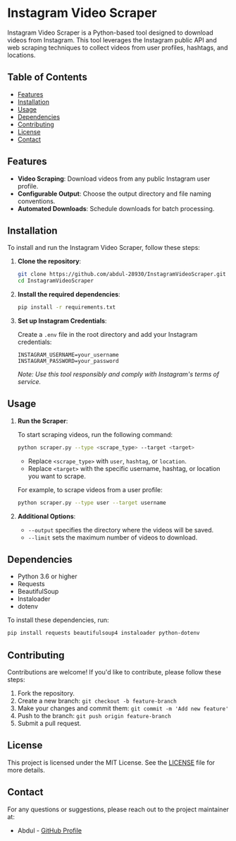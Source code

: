 # Instagram Video Scraper

Instagram Video Scraper is a Python-based tool designed to download videos from Instagram. This tool leverages the Instagram public API and web scraping techniques to collect videos from user profiles, hashtags, and locations.

## Table of Contents

- [Features](#features)
- [Installation](#installation)
- [Usage](#usage)
- [Dependencies](#dependencies)
- [Contributing](#contributing)
- [License](#license)
- [Contact](#contact)

## Features

- **Video Scraping**: Download videos from any public Instagram user profile.
- **Configurable Output**: Choose the output directory and file naming conventions.
- **Automated Downloads**: Schedule downloads for batch processing.

## Installation

To install and run the Instagram Video Scraper, follow these steps:

1. **Clone the repository**:

    ```bash
    git clone https://github.com/abdul-28930/InstagramVideoScraper.git
    cd InstagramVideoScraper
    ```

2. **Install the required dependencies**:

    ```bash
    pip install -r requirements.txt
    ```

3. **Set up Instagram Credentials**:

    Create a `.env` file in the root directory and add your Instagram credentials:

    ```
    INSTAGRAM_USERNAME=your_username
    INSTAGRAM_PASSWORD=your_password
    ```

    *Note: Use this tool responsibly and comply with Instagram's terms of service.*

## Usage

1. **Run the Scraper**:

    To start scraping videos, run the following command:

    ```bash
    python scraper.py --type <scrape_type> --target <target>
    ```

    - Replace `<scrape_type>` with `user`, `hashtag`, or `location`.
    - Replace `<target>` with the specific username, hashtag, or location you want to scrape.

    For example, to scrape videos from a user profile:

    ```bash
    python scraper.py --type user --target username
    ```

2. **Additional Options**:

    - `--output` specifies the directory where the videos will be saved.
    - `--limit` sets the maximum number of videos to download.

## Dependencies

- Python 3.6 or higher
- Requests
- BeautifulSoup
- Instaloader
- dotenv

To install these dependencies, run:

```bash
pip install requests beautifulsoup4 instaloader python-dotenv
```

## Contributing

Contributions are welcome! If you'd like to contribute, please follow these steps:

1. Fork the repository.
2. Create a new branch: `git checkout -b feature-branch`
3. Make your changes and commit them: `git commit -m 'Add new feature'`
4. Push to the branch: `git push origin feature-branch`
5. Submit a pull request.

## License

This project is licensed under the MIT License. See the [LICENSE](LICENSE) file for more details.

## Contact

For any questions or suggestions, please reach out to the project maintainer at:

- Abdul - [GitHub Profile](https://github.com/abdul-28930)
